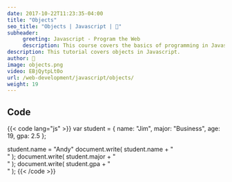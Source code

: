 ```yaml
---
date: 2017-10-22T11:23:35-04:00
title: "Objects"
seo_title: "Objects | Javascript | 🦒"
subheader:
     greeting: Javascript - Program the Web
     description: This course covers the basics of programming in Javascript. Work your way through the videos/articles and I'll teach you everything you need to know to make your website more responsive!
description: This tutorial covers objects in Javascript.
author: 🦒
image: objects.png
video: EBjQytpLt0o
url: /web-development/javascript/objects/
weight: 19
---
```


## Code

{{< code lang="js" >}}
var student = {
     name: "Jim",
     major: "Business",
     age: 19,
     gpa: 2.5
};

student.name = "Andy"
document.write( student.name + "<br>" );
document.write( student.major + "<br>" );
document.write( student.gpa + "<br>" );
{{< /code >}}